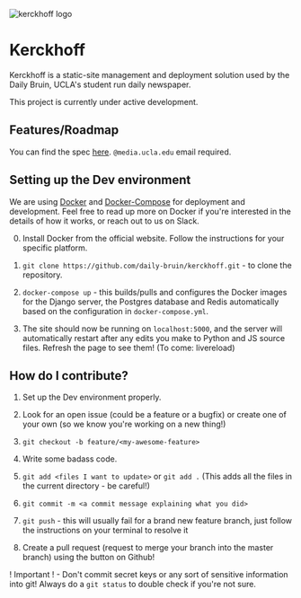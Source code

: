 ![kerckhoff logo](https://user-images.githubusercontent.com/1896936/28765492-cb46e55c-757f-11e7-996c-e53a95eba862.png)

# Kerckhoff
Kerckhoff is a static-site management and deployment solution used by the Daily Bruin, UCLA's student run daily newspaper.

This project is currently under active development.

## Features/Roadmap
You can find the spec [here](https://docs.google.com/a/media.ucla.edu/document/d/1ejb3iIyqSo2M6-fKhweAkp6MdS63gPsNmQje8iEUggc/edit?usp=sharing). `@media.ucla.edu` email required.

## Setting up the Dev environment
We are using [Docker](https://docs.docker.com/) and [Docker-Compose](https://docs.docker.com/compose/) for deployment and development. Feel free to read up more on Docker if you're interested in the details of how it works, or reach out to us on Slack.

0. Install Docker from the official website. Follow the instructions for your specific platform.

1. `git clone https://github.com/daily-bruin/kerckhoff.git` - to clone the repository.

2. `docker-compose up` - this builds/pulls and configures the Docker images for the Django server, the Postgres database and Redis automatically based on the configuration in `docker-compose.yml`. 

3. The site should now be running on `localhost:5000`, and  the server will automatically restart after any edits you make to Python and JS source files. Refresh the page to see them! (To come: livereload)

## How do I contribute?
1. Set up the Dev environment properly.

2. Look for an open issue (could be a feature or a bugfix) or create one of your own (so we know you're working on a new thing!)

3. `git checkout -b feature/<my-awesome-feature>`

4. Write some badass code.

5. `git add <files I want to update>` or `git add .` (This adds all the files in the current directory - be careful!)

6. `git commit -m <a commit message explaining what you did>`

7. `git push` - this will usually fail for a brand new feature branch, just follow the instructions on your terminal to resolve it

8. Create a pull request (request to merge your branch into the master branch) using the button on Github!

! Important ! - Don't commit secret keys or any sort of sensitive information into git! Always do a `git status` to double check if you're not sure.

